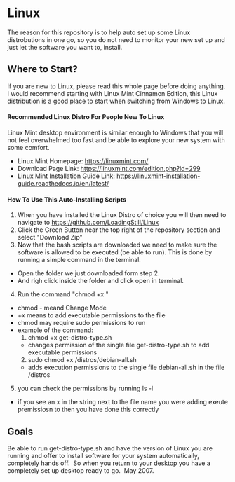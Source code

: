 # Linux

The reason for this repository is to help auto set up some Linux distrobutions in one go, so you do not need to monitor your new set up and just let the software you want to, install.


## Where to Start?
If you are new to Linux, please read this whole page before doing anything.  I would recommend starting with Linux Mint Cinnamon Edition, this Linux distribution is a good place to start when switching from Windows to Linux.

#### Recommended Linux Distro For People New To Linux
Linux Mint desktop environment is similar enough to Windows that you will not feel overwhelmed too fast and be able to explore your new system with some comfort.

* Linux Mint Homepage: https://linuxmint.com/
  
* Download Page Link: https://linuxmint.com/edition.php?id=299
  
* Linux Mint Installation Guide Link: https://linuxmint-installation-guide.readthedocs.io/en/latest/

#### How To Use This Auto-Installing Scripts
1. When you have installed the Linux Distro of choice you will then need to navigate to https://github.com/LoadingStill/Linux
2. Click the Green Button near the top right of the repository section and select "Download Zip"
3. Now that the bash scripts are downloaded we need to make sure the software is allowed to be executed (be able to run).  This is done by running a simple command in the terminal.
  * Open the folder we just downloaded form step 2.
  * And righ click inside the folder and click open in terminal.
4. Run the command "chmod +x <name>"
  * chmod - meand Change Mode
  * +x means to add executable permissions to the file
  * chmod may require sudo permissions to run
  * example of the command:
    1. chmod +x get-distro-type.sh
      * changes permission of the single file get-distro-type.sh to add executable permissions
    2. sudo chmod +x /distros/debian-all.sh
      * adds execution permissions to the single file debian-all.sh in the file /distros
5. you can check the permissions by running ls -l
  * if you see an x in the string next to the file name you were adding exeute premissiosn to then you have done this correctly

## Goals
Be able to run get-distro-type.sh and have the version of Linux you are running and offer to install software for your system automatically, completely hands off.  So when you return to your desktop you have a completely set up desktop ready to go.
 May 2007.
